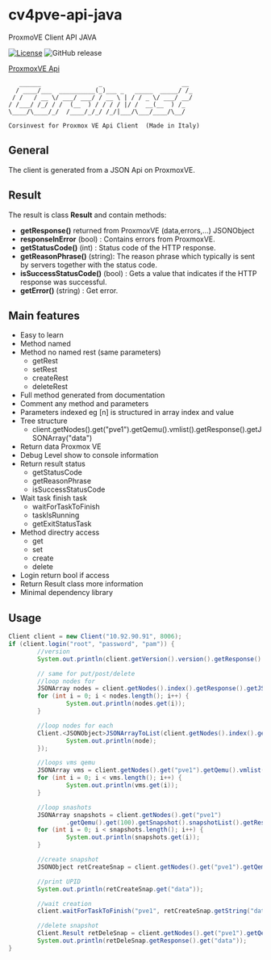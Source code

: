 # cv4pve-api-java

ProxmoVE Client API JAVA

[![License](https://img.shields.io/github/license/Corsinvest/cv4pve-api-java.svg)](https://www.gnu.org/licenses/gpl-3.0.en.html)
![GitHub release](https://img.shields.io/github/release/Corsinvest/cv4pve-api-java.svg)

[ProxmoxVE Api](https://pve.proxmox.com/pve-docs/api-viewer/)

```text
   ______                _                      __
  / ____/___  __________(_)___ _   _____  _____/ /_
 / /   / __ \/ ___/ ___/ / __ \ | / / _ \/ ___/ __/
/ /___/ /_/ / /  (__  ) / / / / |/ /  __(__  ) /_
\____/\____/_/  /____/_/_/ /_/|___/\___/____/\__/

Corsinvest for Proxmox VE Api Client  (Made in Italy)
```

## General

The client is generated from a JSON Api on ProxmoxVE.

## Result

The result is class **Result** and contain methods:

* **getResponse()** returned from ProxmoxVE (data,errors,...) JSONObject
* **responseInError** (bool) : Contains errors from ProxmoxVE.
* **getStatusCode()** (int) : Status code of the HTTP response.
* **getReasonPhrase()** (string): The reason phrase which typically is sent by servers together with the status code.
* **isSuccessStatusCode()** (bool) : Gets a value that indicates if the HTTP response was successful.
* **getError()** (string) : Get error.

## Main features

* Easy to learn
* Method named
* Method no named rest (same parameters)
  * getRest
  * setRest
  * createRest
  * deleteRest
* Full method generated from documentation
* Comment any method and parameters
* Parameters indexed eg [n] is structured in array index and value
* Tree structure
  * client.getNodes().get("pve1").getQemu().vmlist().getResponse().getJSONArray("data")
* Return data Proxmox VE
* Debug Level show to console information
* Return result status
  * getStatusCode
  * getReasonPhrase
  * isSuccessStatusCode
* Wait task finish task
  * waitForTaskToFinish
  * taskIsRunning
  * getExitStatusTask
* Method directry access
  * get
  * set
  * create
  * delete
* Login return bool if access
* Return Result class more information
* Minimal dependency library

## Usage

```java
Client client = new Client("10.92.90.91", 8006);
if (client.login("root", "password", "pam")) {
        //version
        System.out.println(client.getVersion().version().getResponse().get("data"));

        // same for put/post/delete
        //loop nodes for
        JSONArray nodes = client.getNodes().index().getResponse().getJSONArray("data");
        for (int i = 0; i < nodes.length(); i++) {
                System.out.println(nodes.get(i));
        }

        //loop nodes for each
        Client.<JSONObject>JSONArrayToList(client.getNodes().index().getResponse().getJSONArray("data")).forEach((node) -> {
                System.out.println(node);
        });

        //loops vms qemu
        JSONArray vms = client.getNodes().get("pve1").getQemu().vmlist().getResponse().getJSONArray("data");
        for (int i = 0; i < vms.length(); i++) {
                System.out.println(vms.get(i));
        }

        //loop snashots
        JSONArray snapshots = client.getNodes().get("pve1")
                .getQemu().get(100).getSnapshot().snapshotList().getResponse().getJSONArray("data");
        for (int i = 0; i < snapshots.length(); i++) {
                System.out.println(snapshots.get(i));
        }

        //create snapshot
        JSONObject retCreateSnap = client.getNodes().get("pve1").getQemu().get(100).getSnapshot().snapshot("pippo").getResponse();

        //print UPID
        System.out.println(retCreateSnap.get("data"));

        //wait creation
        client.waitForTaskToFinish("pve1", retCreateSnap.getString("data"), 500, 10000);

        //delete snapshot
        Client.Result retDeleSnap = client.getNodes().get("pve1").getQemu().get(100).getSnapshot().get("pippo").delsnapshot();
        System.out.println(retDeleSnap.getResponse().get("data"));
}
```
